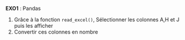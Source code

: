 **EXO1** : Pandas <br>
1. Grâce à la fonction `read_excel()`, Sélectionner les colonnes A,H et J puis les afficher
2.  Convertir ces colonnes en nombre